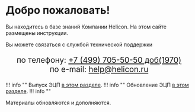 # Добро пожаловать!

Вы находитесь в базе знаний Компании Helicon. На этом сайте размещены инструкции.

Вы можете связаться с службой технической поддержки
<p style="font-size:1.5em;text-align: center">
по телефону: <a href="tel:+7(499)705-50-50">+7 (499) 705-50-50 доб(1970)</a><br />по e-mail: <a href="mailto:help@helicon.ru">help@helicon.ru</a>
</p>

!!! info ""
Выпуск ЭЦП [в этом разделе](ecp/vipuck/index.md).
!!! info ""
Обновление ЭЦП [в этом разделе](ecp/obnovlenie/index.md).
!!! info ""


Материалы обновляются и дополняются.
